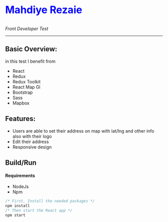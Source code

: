<p style="color: blue; font-size: xx-large; font-weight: bold">Mahdiye Rezaie</p>


*Front Developer Test*
____________________________


## Basic Overview:

in this test I benefit from
- React
- Redux
- Redux Toolkit
- React Map Gl
- Bootstrap
- Sass
- Mapbox

## Features:

- Users are able to set their address on map with lat/lng and other info also with their logo
- Edit their address
- Responsive design

<!--
## Getting started
Try playing with the code on CodeSandbox :)
[![Edit app](https://codesandbox.io/static/img/play-codesandbox.svg)](https://codesandbox.io/s/74rykw70qq)
 -->

## Build/Run

#### Requirements

- NodeJs
- Npm

```javascript
/* First, Install the needed packages */
npm install
/* Then start the React app */
npm start
```
